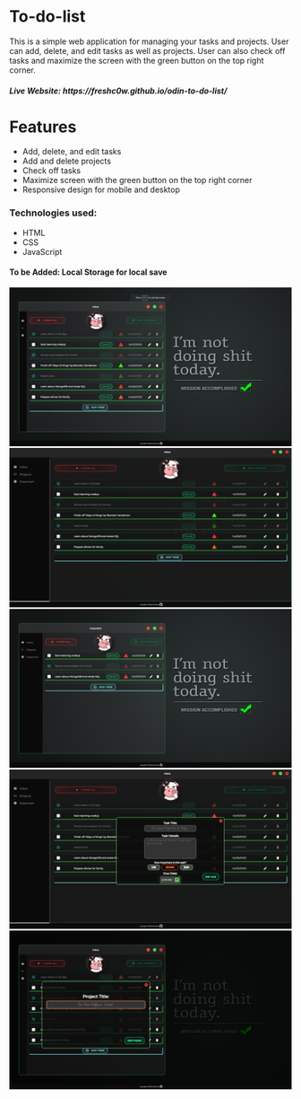 # To-do-list

This is a simple web application for managing your tasks and projects. User can add, delete, and edit tasks as well as projects. User can also check off tasks and maximize the screen with the green button on the top right corner.

<h5>Live Website: https://freshc0w.github.io/odin-to-do-list/</h5>
<h1>Features</h1>
<ul>
  <li>Add, delete, and edit tasks</li>
  <li>Add and delete projects</li>
  <li>Check off tasks</li>
  <li>Maximize screen with the green button on the top right corner</li>
  <li>Responsive design for mobile and desktop</li>
</ul>

<h3>Technologies used:</h3>
<ul>
  <li>HTML</li>
  <li>CSS</li>
  <li>JavaScript</li>
</ul>

<h4>To be Added: <span>Local Storage for local save</span></h4> 

<img src="https://github.com/freshc0w/odin-to-do-list/blob/main/dist/imgs/todo-project-scrnshot-1.png">
<img src="https://github.com/freshc0w/odin-to-do-list/blob/main/dist/imgs/todo-project-scrnshot-2.png">
<img src="https://github.com/freshc0w/odin-to-do-list/blob/main/dist/imgs/todo-project-scrnshot-3.png">
<img src="https://github.com/freshc0w/odin-to-do-list/blob/main/dist/imgs/todo-project-scrnshot-4.png">
<img src="https://github.com/freshc0w/odin-to-do-list/blob/main/dist/imgs/todo-project-scrnshot-5.png">
